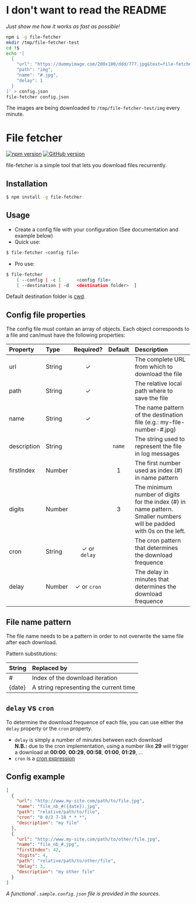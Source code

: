 I don't want to read the README
===============================
*Just show me how it works as fast as possible!*
```sh
npm i -g file-fetcher
mkdir /tmp/file-fetcher-test
cd !$
echo '[
  {
    "url": "https://dummyimage.com/200x100/ddd/777.jpg&text=file-fetcher+test",
    "path": "img",
    "name": "#.jpg",
    "delay": 1
  }
]' > config.json
file-fetcher config.json
```
The images are being downloaded to `/tmp/file-fetcher-test/img` every minute.

File fetcher
============

[![npm version](https://badge.fury.io/js/file-fetcher.svg)](https://badge.fury.io/js/file-fetcher)
[![GitHub version](https://badge.fury.io/gh/pdonias%2Ffile-fetcher.svg)](https://badge.fury.io/gh/pdonias%2Ffile-fetcher)

file-fetcher is a simple tool that lets you download files recurrently.

## Installation

```sh
$ npm install -g file-fetcher
```

## Usage

- Create a config file with your configuration (See documentation and example below)
- Quick use:

```sh
$ file-fetcher <config file>
```

- Pro use:

```sh
$ file-fetcher
    [ --config | -c ]      <config file>
    [ --destination | -d   <destination folder>  ]
```

Default destination folder is [cwd](https://en.wikipedia.org/wiki/Working_directory).

## Config file properties

The config file must contain an array of objects.
Each object corresponds to a file and can/must have the following properties:

| Property | Type | Required? | Default | Description |
|:---|:---|:---:|:---:|:---|
| url | String | ✓ |  | The complete URL from which to download the file |
| path | String | ✓ |  | The relative local path where to save the file |
| name | String | ✓ |  | The name pattern of the destination file (e.g.: my-file-number-#.jpg) |
| description | String |  | `name` | The string used to represent the file in log messages |
| firstIndex | Number |  | 1 | The first number used as index (#) in name pattern |
| digits | Number |  | 3 | The minimum number of digits for the index (#) in name pattern. Smaller numbers will be padded with 0s on the left. |
| cron | String | ✓ or `delay` |  | The cron pattern that determines the download frequence |
| delay | Number | ✓ or `cron` |  | The delay in minutes that determines the download frequence |

## File name pattern

The file name needs to be a pattern in order to not overwrite the same file after each download.

Pattern substitutions:

| String | Replaced by |
|:---|:---|
| # | Index of the download iteration |
| {date} | A string representing the current time |

## `delay` vs `cron`

To determine the download frequence of each file, you can use either the `delay` property or the `cron` property.
- `delay` is simply a number of minutes between each download<br/>
__N.B.:__ due to the cron implementation, using a number like **29** will trigger a download at **00:00**, **00:29**, **00:58**, **01:00**, **01:29**, ...
- `cron` is a [cron expression](https://en.wikipedia.org/wiki/Cron)

## Config example

```json
[
  {
    "url": "http://www.my-site.com/path/to/file.jpg",
    "name": "file_nb_#({date}).jpg",
    "path": "relative/path/to/file",
    "cron": "0 0/2 7-18 * * *",
    "description": "my file"
  },
  {
    "url": "http://www.my-site.com/path/to/other/file.jpg",
    "name": "file_nb_#.jpg",
    "firstIndex": 42,
    "digits": 4,
    "path": "relative/path/to/other/file",
    "delay": 3,
    "description": "my other file"
  }
]
```
*A functional `.sample.config.json` file is provided in the sources.*
